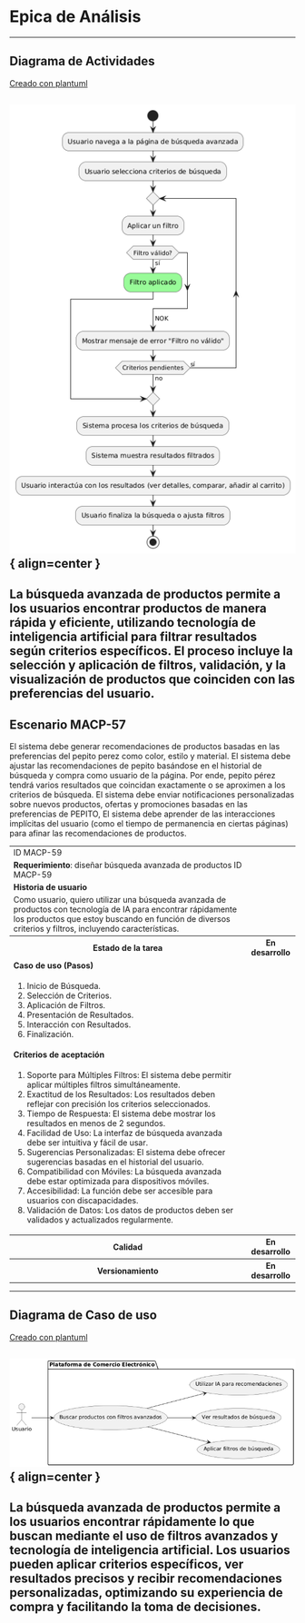 # Epica de Análisis

------
## Diagrama de Actividades
[Creado con plantuml](https://plantuml.com/es/)

![Image title](./assets/DIAGRAMADEACTIVIDADES/MACP-59.png){ align=center }
---
La búsqueda avanzada de productos permite a los usuarios encontrar productos de manera rápida y eficiente, utilizando tecnología de inteligencia artificial para filtrar resultados según criterios específicos. El proceso incluye la selección y aplicación de filtros, validación, y la visualización de productos que coinciden con las preferencias del usuario.
---

###
###

## Escenario MACP-57
El sistema debe generar recomendaciones de productos basadas en las preferencias del pepito perez como color, estilo y material. El sistema debe ajustar las recomendaciones de pepito  basándose en el historial de búsqueda y compra como usuario de la página. Por ende, pepito pérez tendrá varios resultados que coincidan exactamente o se aproximen a los criterios de búsqueda.  El sistema debe enviar notificaciones personalizadas sobre nuevos productos, ofertas y promociones basadas en las preferencias de PEPITO, El sistema debe aprender de las interacciones implícitas del usuario (como el tiempo de permanencia en ciertas páginas) para afinar las recomendaciones de productos.

<table id="customers">
  <tr class="idtext principal">
    <td>ID MACP-59</td>
  </tr>
  <tr class="single text">
    <td><strong>Requerimiento</strong>: diseñar búsqueda avanzada de productos ID MACP-59</td>
  </tr>
  <tr class="single gray">
    <td><strong>Historia de usuario</strong></td>
  </tr>
  <tr class="single text">
    <td>Como usuario, quiero utilizar una búsqueda avanzada de productos con tecnología de IA para encontrar rápidamente los productos que estoy buscando en función de diversos criterios y filtros, incluyendo características.</td>
  </tr>
  <tr class="duo">
    <th class="gray"><strong>Estado de la tarea</strong></th>
    <th>En desarrollo</th>
  </tr>
  <tr class="single gray">
    <td><strong>Caso de uso (Pasos)</strong></td>
  </tr>
  <tr class="single text">
    <td>
        <ol>
            <li>Inicio de Búsqueda.</li>
            <li>Selección de Criterios.</li>
            <li>Aplicación de Filtros.</li>
            <li>Presentación de Resultados.</li>
            <li>Interacción con Resultados.</li>
            <li>Finalización.</li>
        </ol>
    </td>
  </tr>
  <tr class="single gray">
    <td><strong>Criterios de aceptación</strong></td>
  </tr>
  <tr class="single text">
    <td>
        <ol>
            <li>Soporte para Múltiples Filtros: El sistema debe permitir aplicar múltiples filtros simultáneamente.</li>
            <li>Exactitud de los Resultados: Los resultados deben reflejar con precisión los criterios seleccionados.</li>
            <li>Tiempo de Respuesta: El sistema debe mostrar los resultados en menos de 2 segundos.</li>
            <li>Facilidad de Uso: La interfaz de búsqueda avanzada debe ser intuitiva y fácil de usar.</li>
            <li>Sugerencias Personalizadas: El sistema debe ofrecer sugerencias basadas en el historial del usuario.</li>
            <li>Compatibilidad con Móviles: La búsqueda avanzada debe estar optimizada para dispositivos móviles.</li>
            <li>Accesibilidad: La función debe ser accesible para usuarios con discapacidades.</li>
            <li>Validación de Datos: Los datos de productos deben ser validados y actualizados regularmente.</li>                  
        </ol>
    </td>
  </tr>
 <tr class="duo">
    <th class="gray"><strong>Calidad</strong></th>
    <th>En desarrollo</th>
  </tr>
  <tr class="duo">
    <th class="gray"><strong>Versionamiento</strong></th>
    <th>En desarrollo</th>
  </tr>
</table>



---
## Diagrama de Caso de uso
[Creado con plantuml](https://plantuml.com/es/)

![Image title](./assets/DIAGRADEUSOS/MACP-59.png){ align=center }
---
La búsqueda avanzada de productos permite a los usuarios encontrar rápidamente lo que buscan mediante el uso de filtros avanzados y tecnología de inteligencia artificial. Los usuarios pueden aplicar criterios específicos, ver resultados precisos y recibir recomendaciones personalizadas, optimizando su experiencia de compra y facilitando la toma de decisiones.
---
